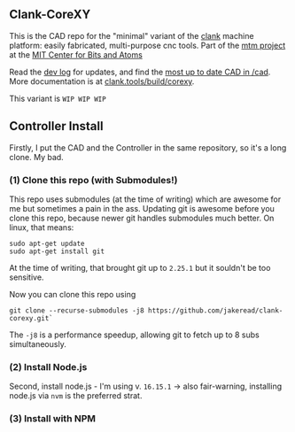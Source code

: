 ## Clank-CoreXY

This is the CAD repo for the "minimal" variant of the [clank](https://clank.tools) machine platform: easily fabricated, multi-purpose cnc tools. Part of the [mtm project](mtm.cba.mit.edu) at the [MIT Center for Bits and Atoms](cba.mit.edu)

Read the [dev log](log/clank-corexy-log.md) for updates, and find the [most up to date CAD in /cad](cad). More documentation is at [clank.tools/build/corexy](https://clank.tools/build/corexy). 

This variant is `WIP WIP WIP`

## Controller Install

Firstly, I put the CAD and the Controller in the same repository, so it's a long clone. My bad.

### (1) Clone this repo (with Submodules!)

This repo uses submodules (at the time of writing) which are awesome for me but sometimes a pain in the ass. Updating git is awesome before you clone this repo, because newer git handles submodules much better. On linux, that means:

```
sudo apt-get update
sudo apt-get install git 
```

At the time of writing, that brought git up to `2.25.1` but it souldn't be too sensitive. 

Now you can clone this repo using 

```
git clone --recurse-submodules -j8 https://github.com/jakeread/clank-corexy.git`
```

The `-j8` is a performance speedup, allowing git to fetch up to 8 subs simultaneously. 

### (2) Install Node.js

Second, install node.js - I'm using v. `16.15.1` -> also fair-warning, installing node.js via `nvm` is the preferred strat.

### (3) Install with NPM

